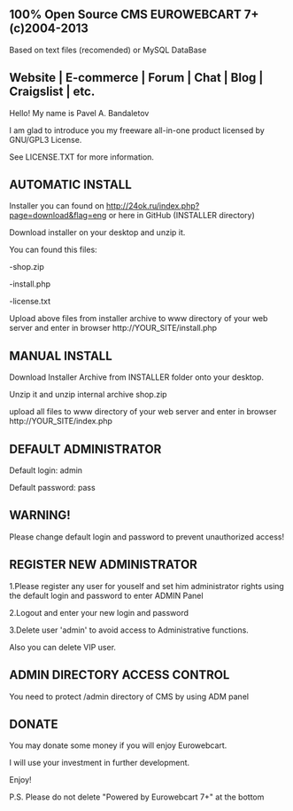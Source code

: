 100% Open Source CMS EUROWEBCART 7+ (c)2004-2013
--------------------------------------------------------------------------
Based on text files (recomended) or MySQL DataBase

Website | E-commerce | Forum | Chat | Blog | Craigslist | etc.
--------------------------------------------------------------------------
Hello! My name is Pavel A. Bandaletov

I am glad to introduce you my freeware all-in-one product licensed by GNU/GPL3 License.

See LICENSE.TXT for more information.

AUTOMATIC INSTALL
--------------------------------------------------------------------------
Installer you can found on http://24ok.ru/index.php?page=download&flag=eng or here in GitHub (INSTALLER directory)

Download installer on your desktop and unzip it.

You can found this files:

-shop.zip

-install.php

-license.txt

Upload above files from installer archive to www directory of your web server and enter in browser http://YOUR_SITE/install.php

MANUAL INSTALL
--------------------------------------------------------------------------
Download Installer Archive from INSTALLER folder onto your desktop.

Unzip it and unzip internal archive shop.zip

upload all files to www directory of your web server and enter in browser http://YOUR_SITE/index.php

DEFAULT ADMINISTRATOR
--------------------------------------------------------------------------
Default login: admin

Default password: pass

WARNING!
--------------------------------------------------------------------------
Please change default login and password to prevent unauthorized access!

REGISTER NEW ADMINISTRATOR
--------------------------------------------------------------------------
1.Please register any user for youself and set him administrator rights using the default login and password to enter ADMIN Panel

2.Logout and enter your new login and password

3.Delete user 'admin' to avoid access to Administrative functions.

Also you can delete VIP user.

ADMIN DIRECTORY ACCESS CONTROL
--------------------------------------------------------------------------
You need to protect /admin directory of CMS by using ADM panel

DONATE
--------------------------------------------------------------------------
You may donate some money if you will enjoy Eurowebcart.

I will use your investment in further development.


Enjoy!

P.S. Please do not delete "Powered by Eurowebcart 7+" at the bottom
